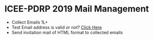 # ICEE-PDRP 2019 Mail Management
- Collect Emails 1L+
- Test Email address is valid or not? [Click Here](https://www.emaillistverify.com/)
- Send invitation mail of HTML format to collected emails
